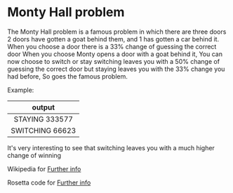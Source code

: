 # Monty Hall problem
The Monty Hall problem is a famous problem in which there are three doors
2 doors have gotten a goat behind them, and 1 has gotten a car behind it.
When you choose a door there is a 33% change of guessing the correct door
When you choose Monty opens a door with a goat behind it, You can now choose to switch or stay
switching leaves you with a 50% change of guessing the correct door but staying leaves you with the 33% change you had before,
So goes the famous problem.

Example:

| output |
|  :-:   |
|   STAYING 333577   |
|   SWITCHING 66623   |

It's very interesting to see that switching leaves you with a much higher change of winning

Wikipedia for [Further info](https://en.wikipedia.org/wiki/Monty_Hall_problem)

Rosetta code for [Further info](http://rosettacode.org/wiki/Monty_Hall_problem)

